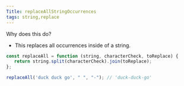 ```yaml
---
Title: replaceAllStringOccurrences
tags: string,replace
---
```


Why does this do?

- This replaces all occurrences inside of a string.

```js
const replaceAll = function (string, characterCheck, toReplace) {
   return string.split(characterCheck).join(toReplace);
};
```

```js
replaceAll('duck duck go', " ", "-"); // 'duck-duck-go'
```
